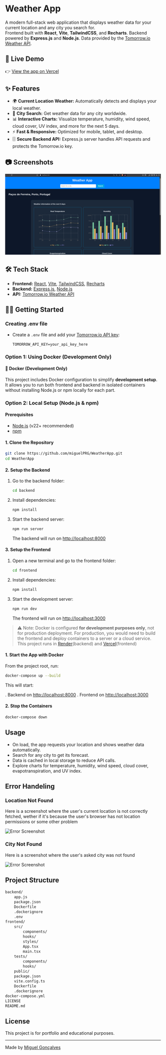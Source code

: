 # Weather App

A modern full-stack web application that displays weather data for your current location and any city you search for.  
Frontend built with **React**, **Vite**, **TailwindCSS**, and **Recharts**. Backend powered by **Express.js** and **Node.js**. Data provided by the [Tomorrow.io Weather API](https://www.tomorrow.io/weather-api/).

## 🚀 Live Demo

👉 [View the app on Vercel](https://weather-app-henna-two-41.vercel.app/)

## ✨ Features

- 🌍 **Current Location Weather:** Automatically detects and displays your local weather.
- 🔎 **City Search:** Get weather data for any city worldwide.
- 📊 **Interactive Charts:** Visualize temperature, humidity, wind speed, cloud cover, UV index, and more for the next 5 days.
- ⚡ **Fast & Responsive:** Optimized for mobile, tablet, and desktop.
- 🗄️ **Secure Backend API:** Express.js server handles API requests and protects the Tomorrow.io key.

## 📷 Screenshots

![Weather App Screenshot](frontend/assets/screenshot.png)

## 🛠 Tech Stack

- **Frontend:** [React](https://react.dev/), [Vite](https://vitejs.dev/), [TailwindCSS](https://tailwindcss.com/), [Recharts](https://recharts.org/)
- **Backend:** [Express.js](https://expressjs.com/), [Node.js](https://nodejs.org/)
- **API:** [Tomorrow.io Weather API](https://www.tomorrow.io/weather-api/)

## 🧑‍💻 Getting Started

### Creating .env file

- Create a `.env` file and add your [Tomorrow.io API key](https://app.tomorrow.io/development/keys):
    ```
    TOMORROW_API_KEY=your_api_key_here
    ```
### Option 1: Using Docker (Development Only)

#### 🐳 Docker (Development Only)

This project includes Docker configuration to simplify **development setup**.  
It allows you to run both frontend and backend in isolated containers without installing Node.js or npm locally for each part.  

### Option 2: Local Setup (Node.js & npm)

#### Prerequisites

- [Node.js](https://nodejs.org/) (v22+ recommended)
- [npm](https://www.npmjs.com/)

#### 1. Clone the Repository

```sh
git clone https://github.com/miguelPRG/WeatherApp.git
cd WeatherApp
```

#### 2. Setup the Backend

1. Go to the backend folder:
    ```sh
    cd backend
    ```
2. Install dependencies:
    ```sh
    npm install
    ```
3. Start the backend server:
    ```sh
    npm run server
    ```
    The backend will run on [http://localhost:8000](http://localhost:8000)

#### 3. Setup the Frontend

1. Open a new terminal and go to the frontend folder:
    ```sh
    cd frontend
    ```
2. Install dependencies:
    ```sh
    npm install
    ```
3. Start the development server:
    ```sh
    npm run dev
    ```
    The frontend will run on [http://localhost:3000](http://localhost:3000)

> ⚠️ Note: Docker is configured **for development purposes only**, not for production deployment. For production, you would need to build the frontend and deploy containers to a server or a cloud service. This project runs in [Render](https://render.com/)(backend) and [Vercel](https://vercel.com/)(frontend)

#### 1. Start the App with Docker

From the project root, run:

```sh
docker-compose up --build
```
This will start:

. Backend on [http://localhost:8000](http://localhost:8000)
. Frontend on [http://localhost:3000](http://localhost:3000)

#### 2. Stop the Containers

```sh
docker-compose down
```

## Usage

- On load, the app requests your location and shows weather data automatically.
- Search for any city to get its forecast.
- Data is cached in local storage to reduce API calls.
- Explore charts for temperature, humidity, wind speed, cloud cover, evapotranspiration, and UV index.

## Error Handeling

### Location Not Found

Here is a screenshot where the user's current location is not correctly fetched, wether if it's because the user's browser has not location permissions or some other problem

![Error Screenshot](./frontend/public/locationNotFound.png)

### City Not Found

Here is a screenshot where the user's asked city was not found

![Error Screenshot](./frontend/public/cityNotFound.png)

## Project Structure

```
backend/
    app.js
    package.json
    Dockerfile
    .dockerignore
    .env
frontend/
    src/
        components/
        hooks/
        styles/
        App.tsx
        main.tsx
    tests/
        components/
        hooks/
    public/
    package.json
    vite.config.ts
    Dockerfile
    .dockerignore
docker-compose.yml
LICENSE
README.md
```

## License

This project is for portfolio and educational purposes.

---

Made by [Miguel Gonçalves](https://www.linkedin.com/in/miguel-gon%C3%A7alves-087195169/)
